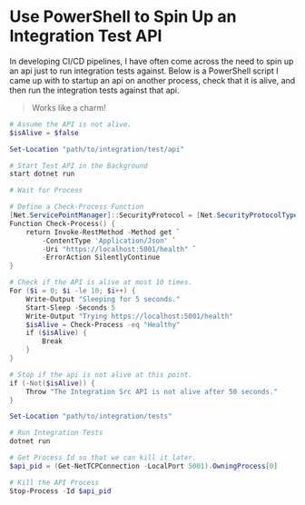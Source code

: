 # Use PowerShell to Spin Up an Integration Test API

In developing CI/CD pipelines, I have often come across the need to spin up an api just to run integration tests against.  Below is a PowerShell script I came up with to startup an api on another process, check that it is alive, and then run the integration tests against that api.  

> Works like a charm!

```powershell
# Assume the API is not alive.
$isAlive = $false

Set-Location "path/to/integration/test/api"

# Start Test API in the Background
start dotnet run

# Wait for Process

# Define a Check-Process Function
[Net.ServicePointManager]::SecurityProtocol = [Net.SecurityProtocolType]::Tls12
Function Check-Process() {
    return Invoke-RestMethod -Method get `
        -ContentType 'Application/Json' `
        -Uri "https://localhost:5001/health" `
        -ErrorAction SilentlyContinue
}

# Check if the API is alive at most 10 times.
For ($i = 0; $i -le 10; $i++) {
    Write-Output "Sleeping for 5 seconds."
    Start-Sleep -Seconds 5
    Write-Output "Trying https://localhost:5001/health"
    $isAlive = Check-Process -eq "Healthy"
    if ($isAlive) {
        Break
    }
}

# Stop if the api is not alive at this point.
if (-Not($isAlive)) {
    Throw "The Integration Src API is not alive after 50 seconds."
}

Set-Location "path/to/integration/tests"

# Run Integration Tests
dotnet run

# Get Process Id so that we can kill it later.
$api_pid = (Get-NetTCPConnection -LocalPort 5001).OwningProcess[0]

# Kill the API Process
Stop-Process -Id $api_pid

```
